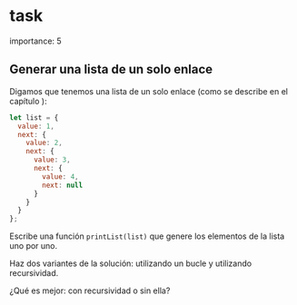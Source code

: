# task

importance: 5

## Generar una lista de un solo enlace

Digamos que tenemos una lista de un solo enlace \(como se describe en el capítulo \):

```javascript
let list = {
  value: 1,
  next: {
    value: 2,
    next: {
      value: 3,
      next: {
        value: 4,
        next: null
      }
    }
  }
};
```

Escribe una función `printList(list)` que genere los elementos de la lista uno por uno.

Haz dos variantes de la solución: utilizando un bucle y utilizando recursividad.

¿Qué es mejor: con recursividad o sin ella?


